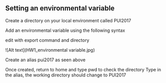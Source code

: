## Setting an environmental variable
Create a directory on your local environment called PUI2017

Add an environmental variable using the following syntax


edit with export command and directory 

![Alt text](HW1_environmental variable.jpg)

Create an alias pui2017 as seen above

Once created, return to home and type pwd to check the directory
Type in the alias, the working directory should change to PUI2017


